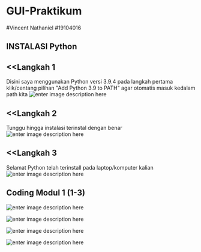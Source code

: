 # GUI-Praktikum

#Vincent Nathaniel
#19104016

## INSTALASI Python

   ## <<Langkah 1
Disini saya menggunakan Python versi 3.9.4 pada langkah pertama klik/centang pilihan "Add Python 3.9 to PATH" agar otomatis masuk kedalam path kita 
![enter image description here](https://i.ibb.co/z8YtzZz/1.png)

   ## <<Langkah 2
Tunggu hingga instalasi terinstal dengan benar
![enter image description here](https://i.ibb.co/G3hYXz2/2.png)

   ## <<Langkah 3
Selamat Python telah terinstall pada laptop/komputer kalian
![enter image description here](https://i.ibb.co/SwSF9sC/3.png)

   ## Coding Modul 1 (1-3)
   ![enter image description here](https://i.ibb.co/4W0DzQz/try1.png)
   
   ![enter image description here](https://i.ibb.co/d7D8k17/try2.png)
   
   ![enter image description here](https://i.ibb.co/1Rm0Y4H/try3.png)
   
   ![enter image description here](https://i.ibb.co/sWZM2cL/try4.jpg)
   
 

